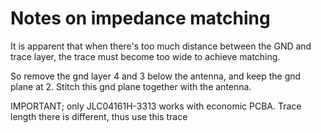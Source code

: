 # Notes on impedance matching
It is apparent that when there's too much distance between the GND and trace layer, the trace must become too wide to achieve matching.

So remove the gnd layer 4 and 3 below the antenna, and keep the gnd plane at 2. Stitch this gnd plane together with the antenna.

IMPORTANT; only JLC04161H-3313 works with economic PCBA. Trace length there is different, thus use this trace
